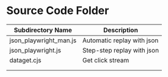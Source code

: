 # Source Code Folder

| Subdirectory Name | Description |
|---|---|
| json_playwright_man.js | Automatic replay with json |
| json_playwright.js | Step-step replay with json |
| dataget.cjs | Get click stream |
| | |
| | |
